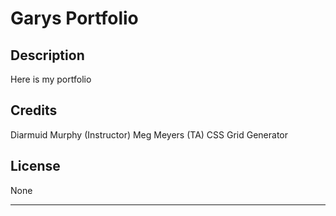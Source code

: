 # Garys Portfolio

## Description

Here is my portfolio

## Credits

Diarmuid Murphy (Instructor)
Meg Meyers (TA)
CSS Grid Generator

## License

None

---